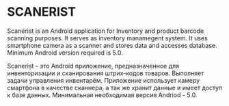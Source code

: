 SCANERIST
===========

Scanerist is an Android application for Inventory and product barcode scanning purposes. It serves as inventory manamegent system. 
It uses smartphone camera as a scanner and stores data and accesses database. 
Minimum Android version required is 5.0.

Scanerist - это Android приложение, предназначенное для инвенторизации и сканирования штрих-кодов товаров. Выполняет задачи управления инвентарём.
Приложение использует камеру смартфона в качестве сканнера, а так же хранит данные и имеет доступ к базе данных.
Минимальная необходимая версия Andriod - 5.0.
